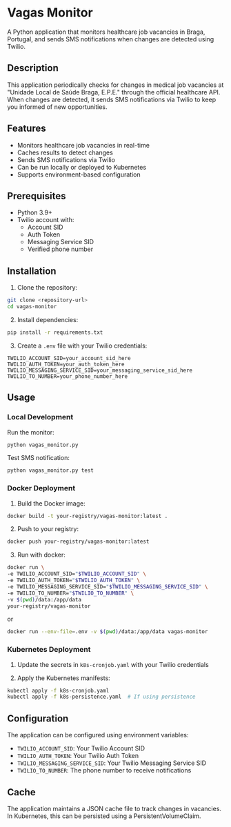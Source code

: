 # Vagas Monitor

A Python application that monitors healthcare job vacancies in Braga, Portugal, and sends SMS notifications when changes are detected using Twilio.

## Description

This application periodically checks for changes in medical job vacancies at "Unidade Local de Saúde Braga, E.P.E." through the official healthcare API. When changes are detected, it sends SMS notifications via Twilio to keep you informed of new opportunities.

## Features

- Monitors healthcare job vacancies in real-time
- Caches results to detect changes
- Sends SMS notifications via Twilio
- Can be run locally or deployed to Kubernetes
- Supports environment-based configuration

## Prerequisites

- Python 3.9+
- Twilio account with:
  - Account SID
  - Auth Token
  - Messaging Service SID
  - Verified phone number

## Installation

1. Clone the repository:
```bash
git clone <repository-url>
cd vagas-monitor
```

2. Install dependencies:
```bash
pip install -r requirements.txt
```

3. Create a `.env` file with your Twilio credentials:
```env
TWILIO_ACCOUNT_SID=your_account_sid_here
TWILIO_AUTH_TOKEN=your_auth_token_here
TWILIO_MESSAGING_SERVICE_SID=your_messaging_service_sid_here
TWILIO_TO_NUMBER=your_phone_number_here
```

## Usage

### Local Development

Run the monitor:
```bash
python vagas_monitor.py
```

Test SMS notification:
```bash
python vagas_monitor.py test
```

### Docker Deployment

1. Build the Docker image:
```bash
docker build -t your-registry/vagas-monitor:latest .
```

2. Push to your registry:
```bash
docker push your-registry/vagas-monitor:latest
```

3. Run with docker:

```bash
docker run \
-e TWILIO_ACCOUNT_SID="$TWILIO_ACCOUNT_SID" \
-e TWILIO_AUTH_TOKEN="$TWILIO_AUTH_TOKEN" \
-e TWILIO_MESSAGING_SERVICE_SID="$TWILIO_MESSAGING_SERVICE_SID" \
-e TWILIO_TO_NUMBER="$TWILIO_TO_NUMBER" \
-v $(pwd)/data:/app/data
your-registry/vagas-monitor
```

or

```bash
docker run --env-file=.env -v $(pwd)/data:/app/data vagas-monitor
```

### Kubernetes Deployment

1. Update the secrets in `k8s-cronjob.yaml` with your Twilio credentials

2. Apply the Kubernetes manifests:
```bash
kubectl apply -f k8s-cronjob.yaml
kubectl apply -f k8s-persistence.yaml  # If using persistence
```

## Configuration

The application can be configured using environment variables:

- `TWILIO_ACCOUNT_SID`: Your Twilio Account SID
- `TWILIO_AUTH_TOKEN`: Your Twilio Auth Token
- `TWILIO_MESSAGING_SERVICE_SID`: Your Twilio Messaging Service SID
- `TWILIO_TO_NUMBER`: The phone number to receive notifications

## Cache

The application maintains a JSON cache file to track changes in vacancies. In Kubernetes, this can be persisted using a PersistentVolumeClaim.

